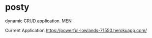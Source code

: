 # posty
dynamic CRUD application.
MEN 

Current Application
 https://powerful-lowlands-71550.herokuapp.com/
